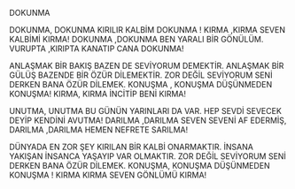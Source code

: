 DOKUNMA

DOKUNMA, DOKUNMA  KIRILIR KALBİM DOKUNMA !
KIRMA ,KIRMA SEVEN KALBİMİ KIRMA!
DOKUNMA ,DOKUNMA  BEN YARALI BİR GÖNÜLÜM.
VURUPTA ,KIRIPTA KANATIP CANA DOKUNMA!

ANLAŞMAK BİR BAKIŞ BAZEN DE SEVİYORUM DEMEKTİR.
ANLAŞMAK  BİR GÜLÜŞ BAZENDE BİR ÖZÜR DİLEMEKTİR.
ZOR DEĞİL SEVİYORUM SENİ DERKEN BANA ÖZÜR DİLEMEK.
KONUŞMA , KONUŞMA DÜŞÜNMEDEN KONUŞMA! 
KIRMA, KIRMA  İNCİTİP BENİ KIRMA!

UNUTMA, UNUTMA BU GÜNÜN YARINLARI DA VAR.
HEP SEVDİ SEVECEK DEYİP KENDİNİ AVUTMA!
DARILMA ,DARILMA SEVEN SEVENİ AF EDERMİŞ,
DARILMA ,DARILMA HEMEN NEFRETE SARILMA!

DÜNYADA EN ZOR ŞEY KIRILAN BİR KALBİ ONARMAKTIR.
İNSANA YAKIŞAN İNSANCA YAŞAYIP VAR OLMAKTIR.
ZOR DEĞİL SEVİYORUM SENİ DERKEN BANA ÖZÜR DİLEMEK.
KONUŞMA, KONUŞMA  DÜŞÜNMEDEN KONUŞMA !
KIRMA KIRMA SEVEN GÖNLÜMÜ KIRMA!
